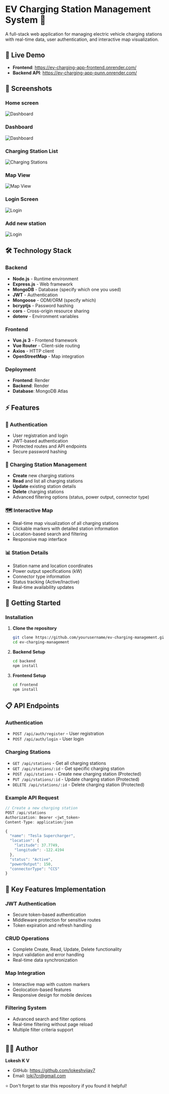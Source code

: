 # EV Charging Station Management System 🔋

A full-stack web application for managing electric vehicle charging stations with real-time data, user authentication, and interactive map visualization.

## 🚀 Live Demo

- **Frontend**: https://ev-charging-app-frontend.onrender.com/
- **Backend API**: https://ev-charging-app-punn.onrender.com/

## 📸 Screenshots

### Home screen
![Dashboard](screenshot/home.png)

### Dashboard
![Dashboard](screenshot/dashboard.png)

### Charging Station List
![Charging Stations](screenshot/stationlist.png)

### Map View
![Map View](screenshot/stationmap.png)

### Login Screen
![Login](screenshot/signup.png)

### Add new station
![Login](screenshot/addstation.png)

## 🛠️ Technology Stack

### Backend
- **Node.js** - Runtime environment
- **Express.js** - Web framework
- **MongoDB** - Database (specify which one you used)
- **JWT** - Authentication
- **Mongoose** - ODM/ORM (specify which)
- **bcryptjs** - Password hashing
- **cors** - Cross-origin resource sharing
- **dotenv** - Environment variables

### Frontend
- **Vue.js 3** - Frontend framework
- **Vue Router** - Client-side routing
- **Axios** - HTTP client
- **OpenStreetMap** - Map integration

### Deployment
- **Frontend**: Render
- **Backend**: Render
- **Database**: MongoDB Atlas

## ⚡ Features

### 🔐 Authentication
- User registration and login
- JWT-based authentication
- Protected routes and API endpoints
- Secure password hashing

### 🔌 Charging Station Management
- **Create** new charging stations
- **Read** and list all charging stations
- **Update** existing station details
- **Delete** charging stations
- Advanced filtering options (status, power output, connector type)

### 🗺️ Interactive Map
- Real-time map visualization of all charging stations
- Clickable markers with detailed station information
- Location-based search and filtering
- Responsive map interface

### 📊 Station Details
- Station name and location coordinates
- Power output specifications (kW)
- Connector type information
- Status tracking (Active/Inactive)
- Real-time availability updates

## 🚀 Getting Started

### Installation

1. **Clone the repository**
   ```bash
   git clone https://github.com/yourusername/ev-charging-management.git
   cd ev-charging-management
   ```

2. **Backend Setup**
   ```bash
   cd backend
   npm install
   ```

3. **Frontend Setup**
   ```bash
   cd frontend
   npm install
   ```


## 📋 API Endpoints

### Authentication
- `POST /api/auth/register` - User registration
- `POST /api/auth/login` - User login

### Charging Stations
- `GET /api/stations` - Get all charging stations
- `GET /api/stations/:id` - Get specific charging station
- `POST /api/stations` - Create new charging station (Protected)
- `PUT /api/stations/:id` - Update charging station (Protected)
- `DELETE /api/stations/:id` - Delete charging station (Protected)

### Example API Request
```javascript
// Create a new charging station
POST /api/stations
Authorization: Bearer <jwt_token>
Content-Type: application/json

{
  "name": "Tesla Supercharger",
  "location": {
    "latitude": 37.7749,
    "longitude": -122.4194
  },
  "status": "Active",
  "powerOutput": 150,
  "connectorType": "CCS"
}
```

## 🔧 Key Features Implementation

### JWT Authentication
- Secure token-based authentication
- Middleware protection for sensitive routes
- Token expiration and refresh handling

### CRUD Operations
- Complete Create, Read, Update, Delete functionality
- Input validation and error handling
- Real-time data synchronization

### Map Integration
- Interactive map with custom markers
- Geolocation-based features
- Responsive design for mobile devices

### Filtering System
- Advanced search and filter options
- Real-time filtering without page reload
- Multiple filter criteria support

#

## 👨‍💻 Author

**Lokesh K V**
- GitHub: https://github.com/lokeshvijay7
- Email: loki7cr@gmail.com

⭐ Don't forget to star this repository if you found it helpful!
